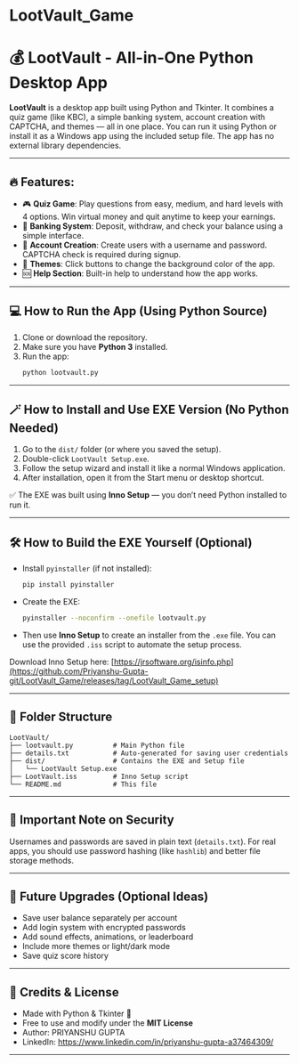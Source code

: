 # LootVault_Game
# 💰 LootVault - All-in-One Python Desktop App

**LootVault** is a desktop app built using Python and Tkinter. It combines a quiz game (like KBC), a simple banking system, account creation with CAPTCHA, and themes — all in one place. You can run it using Python or install it as a Windows app using the included setup file. The app has no external library dependencies.

---

## 🔥 Features:
- 🎮 **Quiz Game**: Play questions from easy, medium, and hard levels with 4 options. Win virtual money and quit anytime to keep your earnings.
- 🏦 **Banking System**: Deposit, withdraw, and check your balance using a simple interface.
- 👤 **Account Creation**: Create users with a username and password. CAPTCHA check is required during signup.
- 🎨 **Themes**: Click buttons to change the background color of the app.
- 🆘 **Help Section**: Built-in help to understand how the app works.

---

## 💻 How to Run the App (Using Python Source)
1. Clone or download the repository.
2. Make sure you have **Python 3** installed.
3. Run the app:
   ```bash
   python lootvault.py
   ```

---

## 🪄 How to Install and Use EXE Version (No Python Needed)
1. Go to the `dist/` folder (or where you saved the setup).
2. Double-click `LootVault Setup.exe`.
3. Follow the setup wizard and install it like a normal Windows application.
4. After installation, open it from the Start menu or desktop shortcut.

✅ The EXE was built using **Inno Setup** — you don’t need Python installed to run it.

---

## 🛠️ How to Build the EXE Yourself (Optional)
- Install `pyinstaller` (if not installed):
  ```bash
  pip install pyinstaller
  ```
- Create the EXE:
  ```bash
  pyinstaller --noconfirm --onefile lootvault.py
  ```
- Then use **Inno Setup** to create an installer from the `.exe` file. You can use the provided `.iss` script to automate the setup process.

Download Inno Setup here: [https://jrsoftware.org/isinfo.php](https://github.com/Priyanshu-Gupta-git/LootVault_Game/releases/tag/LootVault_Game_setup)

---

## 📁 Folder Structure
```
LootVault/
├── lootvault.py          # Main Python file
├── details.txt           # Auto-generated for saving user credentials
├── dist/                 # Contains the EXE and Setup file
│   └── LootVault Setup.exe
├── LootVault.iss         # Inno Setup script
└── README.md             # This file
```

---

## 🔐 Important Note on Security
Usernames and passwords are saved in plain text (`details.txt`). For real apps, you should use password hashing (like `hashlib`) and better file storage methods.

---

## 🚀 Future Upgrades (Optional Ideas)
- Save user balance separately per account
- Add login system with encrypted passwords
- Add sound effects, animations, or leaderboard
- Include more themes or light/dark mode
- Save quiz score history

---

## 👑 Credits & License
- Made with Python & Tkinter 🐍
- Free to use and modify under the **MIT License**
- Author: PRIYANSHU GUPTA
- LinkedIn: https://www.linkedin.com/in/priyanshu-gupta-a37464309/

---

